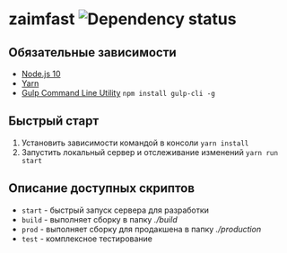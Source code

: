# zaimfast ![Dependency status](https://david-dm.org/loysger/zaimfast.svg)

## Обязательные зависимости

- [Node.js 10](http://nodejs.org)
- [Yarn](https://yarnpkg.com/)
- [Gulp Command Line Utility](http://gulpjs.com) `npm install gulp-cli -g`

## Быстрый старт

1. Установить зависимоcти командой в консоли `yarn install`
2. Запустить локальный сервер и отслеживание изменений `yarn run start`

## Описание доступных скриптов

- `start` - быстрый запуск сервера для разработки
- `build` - выполняет сборку в папку *./build*
- `prod` - выполняет сборку для продакшена в папку *./production*
- `test` - комплексное тестирование
